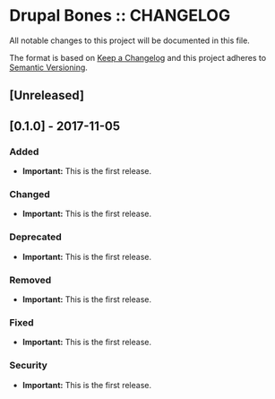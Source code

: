 Drupal Bones :: CHANGELOG
=========================

All notable changes to this project will be documented in this file.

The format is based on [Keep a Changelog](http://keepachangelog.com/en/1.0.0/)
and this project adheres to [Semantic Versioning](http://semver.org/spec/v2.0.0.html).


## [Unreleased]


## [0.1.0] - 2017-11-05

### Added
 * **Important:** This is the first release.
 
### Changed
 * **Important:** This is the first release.
 
### Deprecated
 * **Important:** This is the first release.
 
### Removed
 * **Important:** This is the first release.
 
### Fixed
 * **Important:** This is the first release.
 
### Security
 * **Important:** This is the first release.
